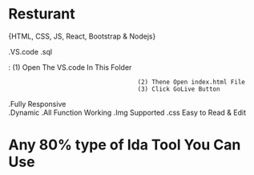 # Resturant
 <!-- Language  -->
 
  {HTML, CSS, JS, React, Bootstrap & Nodejs}

<!-- IDE Tools -->
 .VS.code
 .sql

 <!-- How To Launch The Project  --> :  (1) Open The VS.code In This Folder
                                        (2) Thene Open index.html File 
                                        (3) Click GoLive Button 

  <!-- Features  -->
 <!----------------->
.Fully Responsive  
.Dynamic
.All Function Working
.Img Supported
.css Easy to Read & Edit

# Any 80% type of Ida Tool You Can Use 

